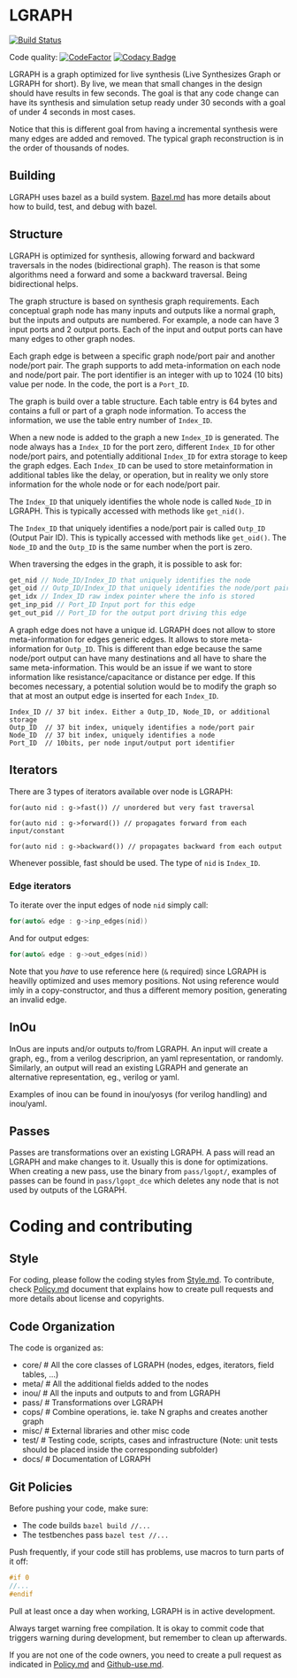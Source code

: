 
# LGRAPH

[![Build Status](https://travis-ci.org/masc-ucsc/lgraph.svg?branch=master)](https://travis-ci.org/masc-ucsc/lgraph)

Code quality: [![CodeFactor](https://www.codefactor.io/repository/github/masc-ucsc/lgraph/badge)](https://www.codefactor.io/repository/github/masc-ucsc/lgraph)
[![Codacy Badge](https://api.codacy.com/project/badge/Grade/4cae3de3de714e13b6003002f74b7375)](https://www.codacy.com/app/renau/lgraph?utm_source=github.com&amp;utm_medium=referral&amp;utm_content=masc-ucsc/lgraph&amp;utm_campaign=Badge_Grade)

LGRAPH is a graph optimized for live synthesis (Live Synthesizes Graph or
LGRAPH for short). By live, we mean that small changes in the design should
have results in few seconds. The goal is that any code change can have its
synthesis and simulation setup ready under 30 seconds with a goal of under 4
seconds in most cases.

Notice that this is different goal from having a incremental synthesis were many
edges are added and removed. The typical graph reconstruction is in the order of
thousands of nodes.

## Building

LGRAPH uses bazel as a build system. [Bazel.md](Bazel.md) has more details
about how to build, test, and debug with bazel.

## Structure

LGRAPH is optimized for synthesis, allowing forward and backward traversals in
the nodes (bidirectional graph). The reason is that some algorithms need a
forward and some a backward traversal. Being bidirectional helps.

The graph structure is based on synthesis graph requirements. Each conceptual
graph node has many inputs and outputs like a normal graph, but the inputs and
outputs are numbered. For example, a node can have 3 input ports and 2 output
ports. Each of the input and output ports can have many edges to other graph
nodes.

Each graph edge is between a specific graph node/port pair and another node/port
pair. The graph supports to add meta-information on each node and node/port
pair. The port identifier is an integer with up to 1024 (10 bits) value per
node. In the code, the port is a `Port_ID`.


The graph is build over a table structure. Each table entry is 64 bytes and
contains a full or part of a graph node information. To access the information,
we use the table entry number of `Index_ID`.


When a new node is added to the graph a new `Index_ID` is generated. The node
always has a `Index_ID` for the port zero, different `Index_ID` for other
node/port pairs, and potentially additional `Index_ID` for extra storage to keep
the graph edges. Each `Index_ID` can be used to store metainformation in
additional tables like the delay, or operation, but in reality we only store
information for the whole node or for each node/port pair.


The `Index_ID` that uniquely identifies the whole node is called `Node_ID` in
LGRAPH. This is typically accessed with methods like `get_nid()`.

The `Index_ID` that uniquely identifies a node/port pair is called `Outp_ID`
(Output Pair ID). This is typically accessed with methods like `get_oid()`. The
`Node_ID` and the `Outp_ID` is the same number when the port is zero.


When traversing the edges in the graph, it is possible to ask for:

```cpp
get_nid // Node_ID/Index_ID that uniquely identifies the node
get_oid // Outp_ID/Index_ID that uniquely identifies the node/port pair
get_idx // Index_ID raw index pointer where the info is stored
get_inp_pid // Port_ID Input port for this edge
get_out_pid // Port_ID for the output port driving this edge
```


A graph edge does not have a unique id. LGRAPH does not allow to store
meta-information for edges generic edges. It allows to store meta-information
for `Outp_ID`. This is different than edge because the same node/port output can
have many destinations and all have to share the same meta-information. This
would be an issue if we want to store information like resistance/capacitance
or distance per edge. If this becomes necessary, a potential solution would be
to modify the graph so that at most an output edge is inserted for each
`Index_ID`.

```
Index_ID // 37 bit index. Either a Outp_ID, Node_ID, or additional storage
Outp_ID  // 37 bit index, uniquely identifies a node/port pair
Node_ID  // 37 bit index, uniquely identifies a node
Port_ID  // 10bits, per node input/output port identifier
```

## Iterators

There are 3 types of iterators available over node is LGRAPH:

```
for(auto nid : g->fast()) // unordered but very fast traversal

for(auto nid : g->forward()) // propagates forward from each input/constant

for(auto nid : g->backward()) // propagates backward from each output
```

Whenever possible, fast should be used. The type of `nid` is `Index_ID`.


### Edge iterators

To iterate over the input edges of node `nid` simply call:

```cpp
for(auto& edge : g->inp_edges(nid))
```

And for output edges:

```cpp
for(auto& edge : g->out_edges(nid))
```

Note that you *have* to use reference here (`&` required) since LGRAPH is
heavilly optimized and uses memory positions. Not using reference would imly in
a copy-constructor, and thus a different memory position, generating an invalid
edge.


## InOu

InOus are inputs and/or outputs to/from LGRAPH. An input will create a graph,
eg., from a verilog descriprion, an yaml representation, or randomly. Similarly,
an output will read an existing LGRAPH and generate an alternative
representation, eg., verilog or yaml.

Examples of inou can be found in inou/yosys (for verilog handling) and
inou/yaml.

## Passes

Passes are transformations over an existing LGRAPH. A pass will read an LGRAPH
and make changes to it. Usually this is done for optimizations. When creating a
new pass, use the binary from `pass/lgopt/`, examples of passes can be found in
`pass/lgopt_dce` which deletes any node that is not used by outputs of the
LGRAPH.


# Coding and contributing

## Style

For coding, please follow the coding styles from [Style.md](Style.md). To contribute,
check [Policy.md](Policy.md) document that explains how to create pull requests
and more details about license and copyrights.

## Code Organization

The code is organized as:

- core/ # All the core classes of LGRAPH (nodes, edges, iterators, field tables, ...)
- meta/ # All the additional fields added to the nodes
- inou/ # All the inputs and outputs to and from LGRAPH
- pass/ # Transformations over LGRAPH
- cops/ # Combine operations, ie. take N graphs and creates another graph
- misc/ # External libraries and other misc code
- test/ # Testing code, scripts, cases and infrastructure (Note: unit tests
  should be placed inside the corresponding subfolder)
- docs/ # Documentation of LGRAPH

## Git Policies

Before pushing your code, make sure:

* The code builds `bazel build //...`
* The testbenches pass `bazel test //...`

Push frequently, if your code still has problems, use macros to turn parts of it
off:

```cpp
#if 0
//...
#endif
```

Pull at least once a day when working, LGRAPH is in active development.

Always target warning free compilation. It is okay to commit code that triggers
warning during development, but remember to clean up afterwards.

If you are not one of the code owners, you need to create a pull request as
indicated in [Policy.md](Policy.md) and [Github-use.md](Github-use.md).

